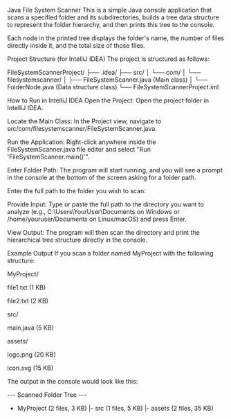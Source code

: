 Java File System Scanner
This is a simple Java console application that scans a specified folder and its subdirectories, builds a tree data structure to represent the folder hierarchy, and then prints this tree to the console.

Each node in the printed tree displays the folder's name, the number of files directly inside it, and the total size of those files.

Project Structure (for IntelliJ IDEA)
The project is structured as follows:

FileSystemScannerProject/
├── .idea/
├── src/
│   └── com/
│       └── filesystemscanner/
│           ├── FileSystemScanner.java   (Main class)
│           └── FolderNode.java          (Data structure class)
└── FileSystemScannerProject.iml

How to Run in IntelliJ IDEA
Open the Project: Open the project folder in IntelliJ IDEA.

Locate the Main Class: In the Project view, navigate to src/com/filesystemscanner/FileSystemScanner.java.

Run the Application: Right-click anywhere inside the FileSystemScanner.java file editor and select "Run 'FileSystemScanner.main()'".

Enter Folder Path: The program will start running, and you will see a prompt in the console at the bottom of the screen asking for a folder path.

Enter the full path to the folder you wish to scan:

Provide Input: Type or paste the full path to the directory you want to analyze (e.g., C:\Users\YourUser\Documents on Windows or /home/youruser/Documents on Linux/macOS) and press Enter.

View Output: The program will then scan the directory and print the hierarchical tree structure directly in the console.

Example Output
If you scan a folder named MyProject with the following structure:

MyProject/

file1.txt (1 KB)

file2.txt (2 KB)

src/

main.java (5 KB)

assets/

logo.png (20 KB)

icon.svg (15 KB)

The output in the console would look like this:

--- Scanned Folder Tree ---
- MyProject (2 files, 3 KB)
  |- src (1 files, 5 KB)
  |- assets (2 files, 35 KB)
